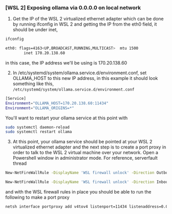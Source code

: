 ### [WSL 2] Exposing ollama via 0.0.0.0 on local network 

1. Get the IP of the WSL 2 virtualized ethernet adapter which can be done by running ifconfig in WSL 2 and getting the IP from the eth0 field, it should be under inet,

```bash
ifconfig

eth0: flags=4163<UP,BROADCAST,RUNNING,MULTICAST>  mtu 1500
        inet 170.20.138.60
```        

in this case, the IP address we'll be using is 170.20.138.60

2. In /etc/systemd/system/ollama.service.d/environment.conf, set OLLAMA_HOST to this new IP address, in this example it should look something like this,
`/etc/systemd/system/ollama.service.d/environment.conf`

```bash
[Service]
Environment="OLLAMA_HOST=170.20.138.60:11434"
Environment="OLLAMA_ORIGINS=*"
```

You'll want to restart your ollama service at this point with

```bash
sudo systemctl daemon-reload
sudo systemctl restart ollama
```

3. At this point, your ollama service should be pointed at your WSL 2 virtualized ethernet adapter and the next step is to create a port proxy in order to talk to the WSL 2 virtual machine over your network. Open a Powershell window in administrator mode. For reference, serverfault thread

```bash
New-NetFireWallRule -DisplayName 'WSL firewall unlock' -Direction Outbound -LocalPort 11434 -Action Allow -Protocol TCP

New-NetFireWallRule -DisplayName 'WSL firewall unlock' -Direction Inbound -LocalPort 11434 -Action Allow -Protocol TCP
```

and with the WSL firewall rules in place you should be able to run the following to make a port proxy

```bash
netsh interface portproxy add v4tov4 listenport=11434 listenaddress=0.0.0.0 connectport=11434 connectaddress=170.20.138.60
```